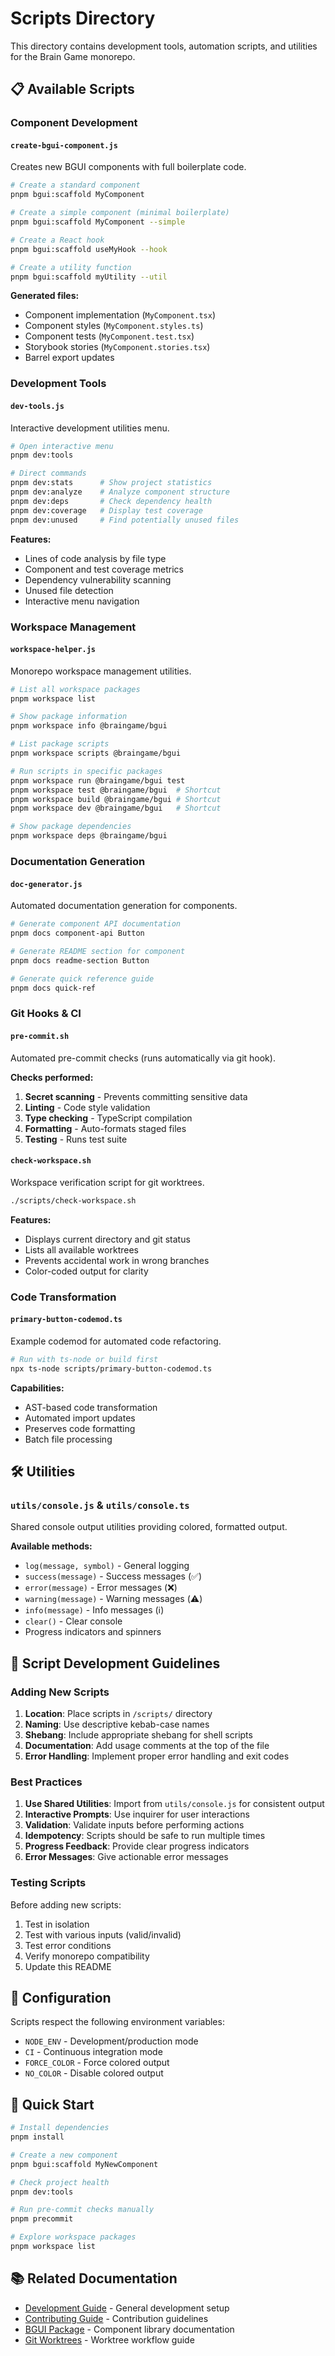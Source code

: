 # Scripts Directory

This directory contains development tools, automation scripts, and utilities for the Brain Game monorepo.

## 📋 Available Scripts

### Component Development

#### `create-bgui-component.js`
Creates new BGUI components with full boilerplate code.

```bash
# Create a standard component
pnpm bgui:scaffold MyComponent

# Create a simple component (minimal boilerplate)
pnpm bgui:scaffold MyComponent --simple

# Create a React hook
pnpm bgui:scaffold useMyHook --hook

# Create a utility function
pnpm bgui:scaffold myUtility --util
```

**Generated files:**
- Component implementation (`MyComponent.tsx`)
- Component styles (`MyComponent.styles.ts`)
- Component tests (`MyComponent.test.tsx`)
- Storybook stories (`MyComponent.stories.tsx`)
- Barrel export updates

### Development Tools

#### `dev-tools.js`
Interactive development utilities menu.

```bash
# Open interactive menu
pnpm dev:tools

# Direct commands
pnpm dev:stats      # Show project statistics
pnpm dev:analyze    # Analyze component structure
pnpm dev:deps       # Check dependency health
pnpm dev:coverage   # Display test coverage
pnpm dev:unused     # Find potentially unused files
```

**Features:**
- Lines of code analysis by file type
- Component and test coverage metrics
- Dependency vulnerability scanning
- Unused file detection
- Interactive menu navigation

### Workspace Management

#### `workspace-helper.js`
Monorepo workspace management utilities.

```bash
# List all workspace packages
pnpm workspace list

# Show package information
pnpm workspace info @braingame/bgui

# List package scripts
pnpm workspace scripts @braingame/bgui

# Run scripts in specific packages
pnpm workspace run @braingame/bgui test
pnpm workspace test @braingame/bgui  # Shortcut
pnpm workspace build @braingame/bgui # Shortcut
pnpm workspace dev @braingame/bgui   # Shortcut

# Show package dependencies
pnpm workspace deps @braingame/bgui
```

### Documentation Generation

#### `doc-generator.js`
Automated documentation generation for components.

```bash
# Generate component API documentation
pnpm docs component-api Button

# Generate README section for component
pnpm docs readme-section Button

# Generate quick reference guide
pnpm docs quick-ref
```

### Git Hooks & CI

#### `pre-commit.sh`
Automated pre-commit checks (runs automatically via git hook).

**Checks performed:**
1. **Secret scanning** - Prevents committing sensitive data
2. **Linting** - Code style validation
3. **Type checking** - TypeScript compilation
4. **Formatting** - Auto-formats staged files
5. **Testing** - Runs test suite

#### `check-workspace.sh`
Workspace verification script for git worktrees.

```bash
./scripts/check-workspace.sh
```

**Features:**
- Displays current directory and git status
- Lists all available worktrees
- Prevents accidental work in wrong branches
- Color-coded output for clarity

### Code Transformation

#### `primary-button-codemod.ts`
Example codemod for automated code refactoring.

```bash
# Run with ts-node or build first
npx ts-node scripts/primary-button-codemod.ts
```

**Capabilities:**
- AST-based code transformation
- Automated import updates
- Preserves code formatting
- Batch file processing

## 🛠️ Utilities

### `utils/console.js` & `utils/console.ts`
Shared console output utilities providing colored, formatted output.

**Available methods:**
- `log(message, symbol)` - General logging
- `success(message)` - Success messages (✅)
- `error(message)` - Error messages (❌)
- `warning(message)` - Warning messages (⚠️)
- `info(message)` - Info messages (ℹ️)
- `clear()` - Clear console
- Progress indicators and spinners

## 📝 Script Development Guidelines

### Adding New Scripts

1. **Location**: Place scripts in `/scripts/` directory
2. **Naming**: Use descriptive kebab-case names
3. **Shebang**: Include appropriate shebang for shell scripts
4. **Documentation**: Add usage comments at the top of the file
5. **Error Handling**: Implement proper error handling and exit codes

### Best Practices

1. **Use Shared Utilities**: Import from `utils/console.js` for consistent output
2. **Interactive Prompts**: Use inquirer for user interactions
3. **Validation**: Validate inputs before performing actions
4. **Idempotency**: Scripts should be safe to run multiple times
5. **Progress Feedback**: Provide clear progress indicators
6. **Error Messages**: Give actionable error messages

### Testing Scripts

Before adding new scripts:
1. Test in isolation
2. Test with various inputs (valid/invalid)
3. Test error conditions
4. Verify monorepo compatibility
5. Update this README

## 🔧 Configuration

Scripts respect the following environment variables:
- `NODE_ENV` - Development/production mode
- `CI` - Continuous integration mode
- `FORCE_COLOR` - Force colored output
- `NO_COLOR` - Disable colored output

## 🚀 Quick Start

```bash
# Install dependencies
pnpm install

# Create a new component
pnpm bgui:scaffold MyNewComponent

# Check project health
pnpm dev:tools

# Run pre-commit checks manually
pnpm precommit

# Explore workspace packages
pnpm workspace list
```

## 📚 Related Documentation

- [Development Guide](/docs/DEVELOPMENT.md) - General development setup
- [Contributing Guide](/.github/CONTRIBUTING.md) - Contribution guidelines
- [BGUI Package](/packages/bgui/README.md) - Component library documentation
- [Git Worktrees](/docs/WORKTREES.md) - Worktree workflow guide